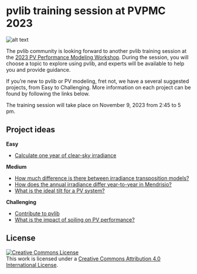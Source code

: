 # pvlib training session at PVPMC 2023
![alt text](_static/PVLib_PVPMCLogo.png)

The pvlib community is looking forward to another pvlib training session at the [2023 PV Performance Modeling Workshop](https://pvpmc.sandia.gov/resources-and-events/events/). During the session, you will choose a topic to explore using pvlib, and experts will be available to help you and provide guidance.

If you’re new to pvlib or PV modeling, fret not, we have a several suggested projects, from Easy to Challenging. More information on each project can be found by following the links below.

The training session will take place on November 9, 2023 from 2:45 to 5 pm.

## Project ideas

**Easy**
- [Calculate one year of clear-sky irradiance](https://github.com/PVSC-Python-Tutorials/PVPMC_SUPSI_2023/discussions/6)

**Medium**
- [How much difference is there between irradiance transposition models?](https://github.com/PVSC-Python-Tutorials/PVPMC_SUPSI_2023/discussions/3)
- [How does the annual irradiance differ year-to-year in Mendrisio?](https://github.com/PVSC-Python-Tutorials/PVPMC_SUPSI_2023/discussions/4)
- [What is the ideal tilt for a PV system?](https://github.com/PVSC-Python-Tutorials/PVPMC_SUPSI_2023/discussions/2)

**Challenging**
- [Contribute to pvlib](https://github.com/PVSC-Python-Tutorials/PVPMC_SUPSI_2023/discussions/5)
- [What is the impact of soiling on PV performance?](https://github.com/PVSC-Python-Tutorials/PVPMC_SUPSI_2023/discussions/1)

## License
<a rel="license" href="http://creativecommons.org/licenses/by/4.0/"><img alt="Creative Commons License" style="border-width:0" src="https://i.creativecommons.org/l/by/4.0/88x31.png" /></a><br />This work is licensed under a <a rel="license" href="http://creativecommons.org/licenses/by/4.0/">Creative Commons Attribution 4.0 International License</a>.

